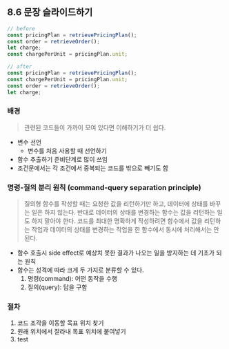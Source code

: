 ## 8.6 문장 슬라이드하기

```js
// before
const pricingPlan = retrievePricingPlan();
const order = retrieveOrder();
let charge;
const chargePerUnit = pricingPlan.unit;
```

```js
// after
const pricingPlan = retrievePricingPlan();
const chargePerUnit = pricingPlan.unit;
const order = retrieveOrder();
let charge;
```

### 배경
> 관련된 코드들이 가까이 모여 있다면 이해하기가 더 쉽다.
- 변수 선언
  - 변수를 처음 사용할 때 선언하기
- 함수 추출하기 준비단계로 많이 쓰임
- 조건문에서는 각 조건에서 중복되는 코드를 밖으로 빼기도 함

### 명령-질의 분리 원칙 (command-query separation principle)
> 질의형 함수를 작성할 때는 요청한 값을 리턴하기만 하고, 데이터에 상태를 바꾸는 일은 하지 않는다. 반대로 데이터의 상태를 변경하는 함수는 값을 리턴하는 일도 하지 말아야 한다. 코드를 최대한 명확하게 작성하려면 함수에서 값을 리턴하는 작업과 데이터의 상태를 변경하는 작업을 한 함수에서 동시에 처리해서는 안 된다.
- 함수 호출시 side effect로 예상치 못한 결과가 나오는 일을 방지하는 데 기초가 되는 원칙
- 함수는 성격에 따라 크게 두 가지로 분류할 수 있다. 
  1. 명령(command): 어떤 동작을 수행
  2. 질의(query): 답을 구함 

### 절차
1. 코드 조각을 이동할 목표 위치 찾기
2. 원래 위치에서 잘라내 목표 위치에 붙여넣기
3. test